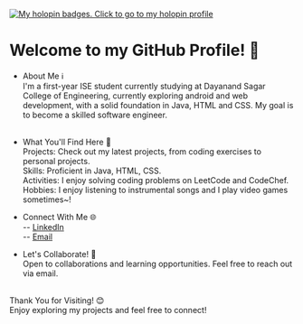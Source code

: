 [![My holopin badges. Click to go to my holopin profile](https://holopin.me/slashex)](https://holopin.io/@slashex)

# Welcome to my GitHub Profile! 👋
- About Me ℹ <br>
I'm a first-year ISE student currently studying at Dayanand Sagar College of Engineering, currently exploring android and web development, with a solid foundation in Java, HTML and CSS. My goal is to become a skilled software engineer. <br> <br>

- What You'll Find Here 🚀 <br>
Projects: Check out my latest projects, from coding exercises to personal projects. <br>
Skills: Proficient in Java, HTML, CSS. <br>
Activities: I enjoy solving coding problems on LeetCode and CodeChef. <br>
Hobbies: I enjoy listening to instrumental songs and I play video games sometimes~! <br>

- Connect With Me 🌐 <br>
-- [LinkedIn](https://www.linkedin.com/in/dhruvpuri-slashex/) <br>
-- [Email](dhruvpuri.35@gmail.com) <br>
    
- Let's Collaborate! 🤝 <br>
Open to collaborations and learning opportunities. Feel free to reach out via email. <br> <br>

Thank You for Visiting! 😊 <br>
Enjoy exploring my projects and feel free to connect!
